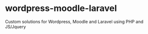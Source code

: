 # wordpress-moodle-laravel
Custom solutions for Wordpress, Moodle and Laravel using PHP and JS/Jquery
